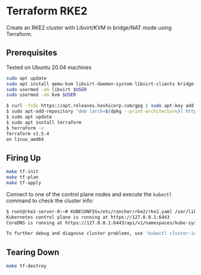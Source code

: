 Terraform RKE2
==============

Create an RKE2 cluster with Libvirt/KVM in bridge/NAT mode using Terraform.

Prerequisites
-------------

Tested on Ubuntu 20.04 machines

```sh
sudo apt update
sudo apt install qemu-kvm libvirt-daemon-system libvirt-clients bridge-utils virtinst
sudo usermod -aG libvirt $USER
sudo usermod -aG kvm $USER
```

```sh
$ curl -fsSL https://apt.releases.hashicorp.com/gpg | sudo apt-key add -
$ sudo apt-add-repository "deb [arch=$(dpkg --print-architecture)] https://apt.releases.hashicorp.com $(lsb_release -cs) main"
$ sudo apt update
$ sudo apt install terraform
$ terraform -v
Terraform v1.5.4
on linux_amd64
```

Firing Up
---------

```sh
make tf-init
make tf-plan
make tf-apply
```

Connect to one of the control plane nodes and execute the `kubectl` command to check the cluster info:

```sh
$ root@rke2-server-0:~# KUBECONFIG=/etc/rancher/rke2/rke2.yaml /var/lib/rancher/rke2/bin/kubectl cluster-info
Kubernetes control plane is running at https://127.0.0.1:6443
CoreDNS is running at https://127.0.0.1:6443/api/v1/namespaces/kube-system/services/rke2-coredns-rke2-coredns:udp-53/proxy

To further debug and diagnose cluster problems, use 'kubectl cluster-info dump'.
```

Tearing Down
------------

```sh
make tf-destroy
```
